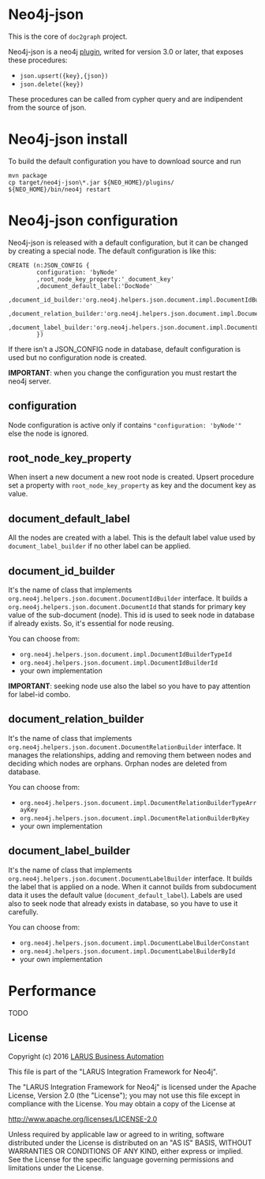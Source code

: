# Neo4j-json
This is the core of `doc2graph` project. 

Neo4j-json is a neo4j [plugin](http://neo4j.com/docs/developer-manual/current/extending-neo4j/procedures/), writed for version 3.0 or later, that exposes these procedures:
* `json.upsert({key},{json})`
* `json.delete({key})`

These procedures can be called from cypher query and are indipendent from the source of json.

# Neo4j-json install
To build the default configuration you have to download source and run

```
mvn package
cp target/neo4j-json\*.jar ${NEO_HOME}/plugins/
${NEO_HOME}/bin/neo4j restart
```

# Neo4j-json configuration
Neo4j-json is released with a default configuration, but it can be changed by creating a special node. The default configuration is like this:

```
CREATE (n:JSON_CONFIG {
        configuration: 'byNode'
        ,root_node_key_property:'_document_key'
        ,document_default_label:'DocNode'
        ,document_id_builder:'org.neo4j.helpers.json.document.impl.DocumentIdBuilderTypeId'
        ,document_relation_builder:'org.neo4j.helpers.json.document.impl.DocumentRelationBuilderTypeArrayKey'
        ,document_label_builder:'org.neo4j.helpers.json.document.impl.DocumentLabelBuilderConstant'
        })
```

If there isn't a JSON\_CONFIG node in database, default configuration is used but no configuration node is created. 

**IMPORTANT**: when you change the configuration you must restart the neo4j server.

## configuration
Node configuration is active only if contains `"configuration: 'byNode'"` else the node is ignored.

## root\_node\_key\_property
When insert a new document a new root node is created. Upsert procedure set a property with `root_node_key_property` as key and the document key as value.

## document\_default\_label
All the nodes are created with a label. This is the default label value used by `document_label_builder` if no other label can be applied.

## document\_id\_builder
It's the name of class that implements `org.neo4j.helpers.json.document.DocumentIdBuilder` interface. It builds a `org.neo4j.helpers.json.document.DocumentId` that stands for primary key value of the sub-document (node). This id is used to seek node in database if already exists. So, it's essential for node reusing.

You can choose from:
* `org.neo4j.helpers.json.document.impl.DocumentIdBuilderTypeId`
* `org.neo4j.helpers.json.document.impl.DocumentIdBuilderId`
* your own implementation
 

**IMPORTANT**: seeking node use also the label so you have to pay attention for label-id combo. 

## document\_relation\_builder
It's the name of class that implements `org.neo4j.helpers.json.document.DocumentRelationBuilder` interface. It manages the relationships, adding and removing them between nodes and deciding which nodes are orphans. Orphan nodes are deleted from database.

You can choose from:
* `org.neo4j.helpers.json.document.impl.DocumentRelationBuilderTypeArrayKey`
* `org.neo4j.helpers.json.document.impl.DocumentRelationBuilderByKey`
* your own implementation

## document\_label\_builder
It's the name of class that implements `org.neo4j.helpers.json.document.DocumentLabelBuilder` interface. It builds the label that is applied on a node. When it cannot builds from subdocument data it uses the default value (`document_default_label`). Labels are used also to seek node that already exists in database, so you have to use it carefully.

You can choose from:
* `org.neo4j.helpers.json.document.impl.DocumentLabelBuilderConstant`
* `org.neo4j.helpers.json.document.impl.DocumentLabelBuilderById`
* your own implementation

# Performance
TODO

## License

Copyright (c) 2016 [LARUS Business Automation](http://www.larus-ba.it)

This file is part of the "LARUS Integration Framework for Neo4j".

The "LARUS Integration Framework for Neo4j" is licensed
under the Apache License, Version 2.0 (the "License");
you may not use this file except in compliance with the License.
You may obtain a copy of the License at

http://www.apache.org/licenses/LICENSE-2.0

Unless required by applicable law or agreed to in writing, software
distributed under the License is distributed on an "AS IS" BASIS,
WITHOUT WARRANTIES OR CONDITIONS OF ANY KIND, either express or implied.
See the License for the specific language governing permissions and
limitations under the License.


